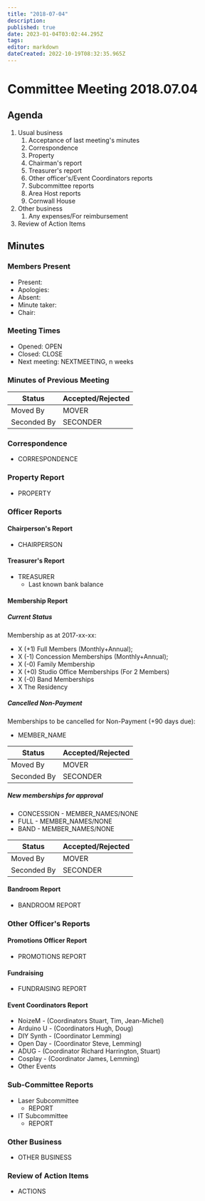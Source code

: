 ```yaml
---
title: "2018-07-04"
description: 
published: true
date: 2023-01-04T03:02:44.295Z
tags: 
editor: markdown
dateCreated: 2022-10-19T08:32:35.965Z
---
```


# Committee Meeting 2018.07.04

## Agenda

1.  Usual business
    1.  Acceptance of last meeting's minutes
    2.  Correspondence
    3.  Property
    4.  Chairman's report
    5.  Treasurer's report
    6.  Other officer's/Event Coordinators reports
    7.  Subcommittee reports
    8.  Area Host reports
    9.  Cornwall House
2.  Other business
    1.  Any expenses/For reimbursement
3.  Review of Action Items

## Minutes

### Members Present

-   Present:
-   Apologies:
-   Absent:
-   Minute taker:
-   Chair:

### Meeting Times

-   Opened: OPEN
-   Closed: CLOSE
-   Next meeting: NEXTMEETING, n weeks

### Minutes of Previous Meeting

| Status      | Accepted/Rejected |
|-------------|-------------------|
| Moved By    | MOVER             |
| Seconded By | SECONDER          |

### Correspondence

-   CORRESPONDENCE

### Property Report

-   PROPERTY

### Officer Reports

#### Chairperson's Report

-   CHAIRPERSON

#### Treasurer's Report

-   TREASURER
    -   Last known bank balance

#### Membership Report

##### Current Status

Membership as at 2017-xx-xx:

-   X (+1) Full Members (Monthly+Annual);
-   X (-1) Concession Memberships (Monthly+Annual);
-   X (-0) Family Membership
-   X (+0) Studio Office Memberships (For 2 Members)
-   X (-0) Band Memberships
-   X The Residency

##### Cancelled Non-Payment

Memberships to be cancelled for Non-Payment (+90 days due):

-   MEMBER_NAME

| Status      | Accepted/Rejected |
|-------------|-------------------|
| Moved By    | MOVER             |
| Seconded By | SECONDER          |

##### New memberships for approval

-   CONCESSION - MEMBER_NAMES/NONE
-   FULL - MEMBER_NAMES/NONE
-   BAND - MEMBER_NAMES/NONE

| Status      | Accepted/Rejected |
|-------------|-------------------|
| Moved By    | MOVER             |
| Seconded By | SECONDER          |

#### Bandroom Report

-   BANDROOM REPORT

### Other Officer's Reports

#### Promotions Officer Report

-   PROMOTIONS REPORT

#### Fundraising

-   FUNDRAISING REPORT

#### Event Coordinators Report

-   NoizeM - (Coordinators Stuart, Tim, Jean-Michel)
-   Arduino U - (Coordinators Hugh, Doug)
-   DIY Synth - (Coordinator Lemming)
-   Open Day - (Coordinator Steve, Lemming)
-   ADUG - (Coordinator Richard Harrington, Stuart)
-   Cosplay - (Coordinator James, Lemming)
-   Other Events

### Sub-Committee Reports

-   Laser Subcommittee
    -   REPORT
-   IT Subcommittee
    -   REPORT

### Other Business

-   OTHER BUSINESS

### Review of Action Items

-   ACTIONS
